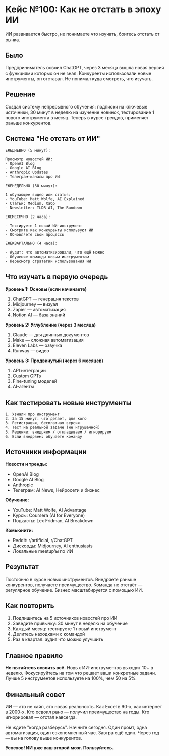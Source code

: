 # Кейс №100: Как не отстать в эпоху ИИ

ИИ развивается быстро, не понимаете что изучать, боитесь отстать от рынка.

## Было

Предприниматель освоил ChatGPT, через 3 месяца вышла новая версия с функциями которых он не знал. Конкуренты использовали новые инструменты, он отставал. Не понимал куда смотреть, что изучать.

## Решение

Создал систему непрерывного обучения: подписки на ключевые источники, 30 минут в неделю на изучение новинок, тестирование 1 нового инструмента в месяц. Теперь в курсе трендов, применяет раньше конкурентов.

## Система "Не отстать от ИИ"

```
ЕЖЕДНЕВНО (5 минут):

Просмотр новостей ИИ:
- OpenAI Blog
- Google AI Blog
- Anthropic Updates
- Телеграм-каналы про ИИ

ЕЖЕНЕДЕЛЬНО (30 минут):

1 обучающее видео или статья:
- YouTube: Matt Wolfe, AI Explained
- Статьи: Medium, Хабр
- Newsletter: TLDR AI, The Rundown

ЕЖЕМЕСЯЧНО (2 часа):

- Тестируете 1 новый ИИ-инструмент
- Смотрите как конкуренты используют ИИ
- Обновляете свои процессы

ЕЖЕКВАРТАЛЬНО (4 часа):

- Аудит: что автоматизировали, что ещё можно
- Обучение команды новым инструментам
- Пересмотр стратегии использования ИИ
```

## Что изучать в первую очередь

**Уровень 1: Основы (если начинаете)**
1. ChatGPT — генерация текстов
2. Midjourney — визуал
3. Zapier — автоматизация
4. Notion AI — база знаний

**Уровень 2: Углубление (через 3 месяца)**
1. Claude — для длинных документов
2. Make — сложная автоматизация
3. Eleven Labs — озвучка
4. Runway — видео

**Уровень 3: Продвинутый (через 6 месяцев)**
1. API интеграции
2. Custom GPTs
3. Fine-tuning моделей
4. AI-агенты

## Как тестировать новые инструменты

```
1. Узнали про инструмент
2. За 15 минут: что делает, для кого
3. Регистрация, бесплатная версия
4. Тест на реальной задаче (не игрушечной)
5. Решение: внедряем / откладываем / игнорируем
6. Если внедряем: обучаете команду
```

## Источники информации

**Новости и тренды:**
- OpenAI Blog
- Google AI Blog
- Anthropic
- Телеграм: AI News, Нейросети и бизнес

**Обучение:**
- YouTube: Matt Wolfe, AI Advantage
- Курсы: Coursera (AI for Everyone)
- Подкасты: Lex Fridman, AI Breakdown

**Комьюнити:**
- Reddit: r/artificial, r/ChatGPT
- Дискорды: Midjourney, AI enthusiasts
- Локальные meetup'ы по ИИ

## Результат

Постоянно в курсе новых инструментов. Внедряете раньше конкурентов, получаете преимущество. Команда не отстаёт — регулярное обучение. Бизнес масштабируется с помощью ИИ.

## Как повторить

1. Подпишитесь на 5 источников новостей про ИИ
2. Заведите привычку: 30 минут в неделю на обучение
3. Каждый месяц: тестируете 1 новый инструмент
4. Делитесь находками с командой
5. Раз в квартал: аудит что можно улучшить

## Главное правило

**Не пытайтесь освоить всё.** Новых ИИ-инструментов выходит 10+ в неделю. Фокусируйтесь на том что решает ваши конкретные задачи. Лучше 5 инструментов используете на 100%, чем 50 на 5%.

## Финальный совет

ИИ — это не хайп, это новая реальность. Как Excel в 90-х, как интернет в 2000-х. Кто освоил рано — получил преимущество на годы. Кто игнорировал — отстал навсегда.

Не ждите "когда разберусь". Начните сегодня. Один промт, одна автоматизация, один сэкономленный час. Завтра ещё один. Через год — вы на голову выше конкурентов.

**Успехов! ИИ уже ваш второй мозг. Пользуйтесь.**
